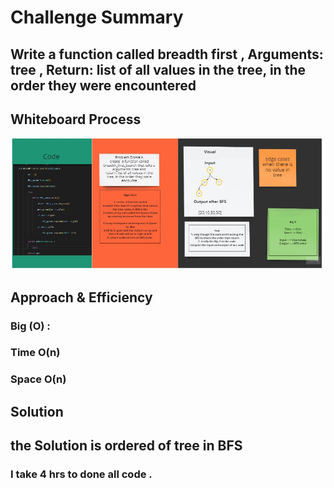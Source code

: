 
# Challenge Summary
<!-- Description of the challenge -->
## Write a function called breadth first , Arguments: tree , Return: list of all values in the tree, in the order they were encountered

## Whiteboard Process
<!-- Embedded whiteboard image -->
![image5](tree-breadth-first.jpg)
## Approach & Efficiency
<!-- What approach did you take? Why? What is the Big O space/time for this approach? -->
### Big (O) :
### Time  O(n)
### Space O(n)
## Solution
<!-- Show how to run your code, and examples of it in action -->
## the Solution is ordered of tree in BFS
### I take 4 hrs to done all code .
